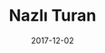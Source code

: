 ---
title: "Nazlı Turan"
img: people/profile.webp
collection: people
date: 2017-12-02
type: M.S.
---